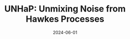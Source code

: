 ---
title: "UNHaP: Unmixing Noise from Hawkes Processes"
collection: publications
permalink: /publication/unhap
excerpt: 'Physiological signal analysis often involves identifying events crucial to understand the underlying biological dynamics. Traditional methods rely on handcrafted procedures or supervised learning, presenting challenges such as expert dependence, lack of robustness, and the need for extensive labeled data. Data-driven methods like Convolutional Dictionary Learning (CDL) offer an alternative but tend to produce spurious detections. This work introduces UNHaP (Unmix Noise from Hawkes Processes), a novel approach addressing the joint learning of temporal structures in events and the removal of spurious detections. Leveraging marked Hawkes processes, UNHaP distinguishes between events of interest and spurious ones. By treating the event detection output as a mixture of structured and unstructured events, UNHaP efficiently unmixes these processes and estimates Hawkes process parameters. This approach significantly enhances the understanding of event distributions while minimizing false detection rates.'
date: 2024-06-01
venue: 'ICML AI4Science Workshop'
# slidesurl: 'http://academicpages.github.io/files/slides2.pdf'
paperurl: 'http://vloison.github.io/files/UNHaP_ICML2024_workshop.pdf'
citation: 'Staerman, G., Loison, V., & Moreau, T. (2024). Unmixing Noise from Hawkes Process to Model Learned Physiological Events. arXiv preprint arXiv:2406.16938.'
---